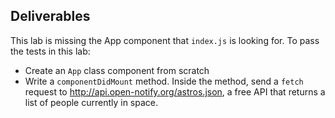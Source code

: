 
## Deliverables

This lab is missing the App component that `index.js` is looking for. To pass
the tests in this lab:

- Create an `App` class component from scratch
- Write a `componentDidMount` method. Inside the method, send a `fetch` request to
  http://api.open-notify.org/astros.json, a free API that returns a list of people
  currently in space.


